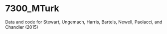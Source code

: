 # 7300_MTurk
Data and code for Stewart, Ungemach, Harris, Bartels, Newell, Paolacci, and Chandler (2015)
